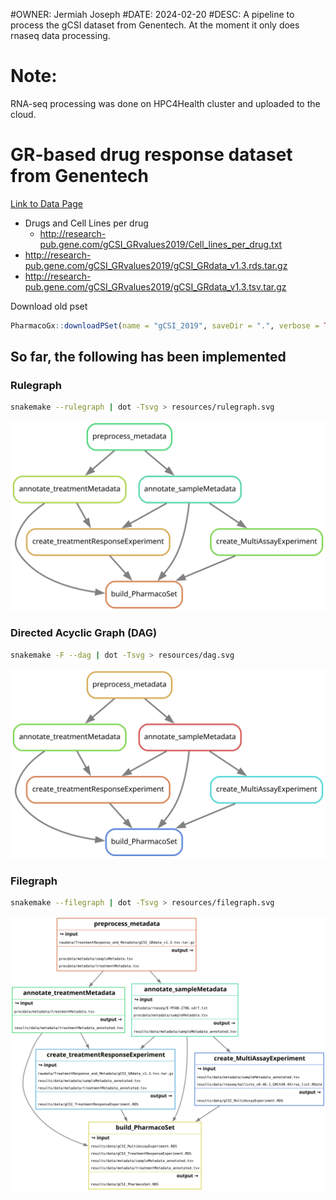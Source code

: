 #OWNER: Jermiah Joseph
#DATE: 2024-02-20
#DESC: A pipeline to process the gCSI dataset from Genentech. At the moment it only does rnaseq data processing.

# Note: 

RNA-seq processing was done on HPC4Health cluster and uploaded to the cloud.

# GR-based drug response dataset from Genentech

[Link to Data Page](http://research-pub.gene.com/gCSI_GRvalues2019/)

- Drugs and Cell Lines per drug
  - http://research-pub.gene.com/gCSI_GRvalues2019/Cell_lines_per_drug.txt
- http://research-pub.gene.com/gCSI_GRvalues2019/gCSI_GRdata_v1.3.rds.tar.gz
- http://research-pub.gene.com/gCSI_GRvalues2019/gCSI_GRdata_v1.3.tsv.tar.gz

Download old pset

``` R
PharmacoGx::downloadPSet(name = "gCSI_2019", saveDir = ".", verbose = TRUE, timeout=3600) 
```

## So far, the following has been implemented

### Rulegraph

``` bash
snakemake --rulegraph | dot -Tsvg > resources/rulegraph.svg
```

![Rulegraph](./resources/rulegraph.svg)

### Directed Acyclic Graph (DAG)

```  bash
snakemake -F --dag | dot -Tsvg > resources/dag.svg
```

![DAG](./resources/dag.svg)

### Filegraph

``` bash
snakemake --filegraph | dot -Tsvg > resources/filegraph.svg
```

![filegraph](./resources/filegraph.svg)